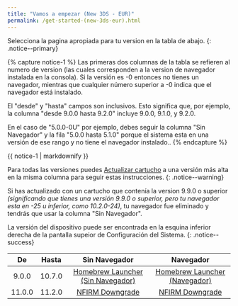 ```yaml
---
title: "Vamos a empezar (New 3DS - EUR)"
permalink: /get-started-(new-3ds-eur).html
---
```


Selecciona la pagina apropiada para tu version en la tabla de abajo.
{: .notice--primary}

{% capture notice-1 %}
Las primeras dos columnas de la tabla se refieren al numero de version (las cuales corresponden a la version de navegador instalada en la consola). Si la versión es -0 entonces no tienes un navegador, mientras que cualquier número superior a -0 indica que el navegador está instalado.

El "desde" y "hasta" campos son inclusivos. Esto significa que, por ejemplo, la columna "desde 9.0.0 hasta 9.2.0" incluye 9.0.0, 9.1.0, y 9.2.0.

En el caso de "5.0.0-0U" por ejemplo, debes seguir la columna "Sin Navegador" y la fila "5.0.0 hasta 5.1.0" porque el sistema esta en una versión de ese rango y no tiene el navegador instalado..
{% endcapture %}

<div class="notice--info">{{ notice-1 | markdownify }}</div>

Para todas las versiones puedes [Actualizar cartucho](cart-update) a una versión más alta en la misma columna para seguir estas instrucciones.
{: .notice--warning}

Si has actualizado con un cartucho que contenía la version 9.9.0 o superior *(significando que tienes una versión 9.9.0 o superior, pero tu navegador esta en -25 u inferior, como 10.2.0-24)*, tu navegador fue eliminado y tendrás que usar la columna "Sin Navegador".

La  versión del dispositivo puede ser encontrada en la esquina inferior derecha de la pantalla supeior de Configuración del Sistema.
{: .notice--success}

| De | Hasta | Sin Navegador | Navegador |
|:-:|:-:|:-:|:-:|
| 9.0.0 | 10.7.0 | [Homebrew Launcher (Sin Navegador)](homebrew-launcher-(no-browser)) | [Homebrew Launcher (Navegador)](homebrew-launcher-(browser)) |
| 11.0.0 | 11.2.0 | [NFIRM Downgrade](nfirm-downgrade) | [NFIRM Downgrade](nfirm-downgrade) |

